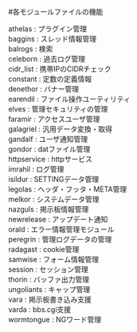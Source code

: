 #各モジュールファイルの機能  

athelas : プラグイン管理  
baggins : スレッド情報管理  
balrogs : 検索  
celeborn : 過去ログ管理  
cidr_list : 携帯IPのCIDRチェック  
constant : 定数の定義情報  
denethor : バナー管理  
earendil : ファイル操作ユーティリティ  
elves : 管理セキュリティの管理  
faramir : アクセスユーザ管理  
galagriel : 汎用データ変換・取得  
gandalf : ユーザ通知管理  
gondor : datファイル管理  
httpservice : httpサービス  
imrahil : ログ管理  
isildur : SETTINGデータ管理  
legolas : ヘッダ・フッタ・META管理  
melkor : システムデータ管理  
nazguls : 掲示板情報管理  
newrelease : アップデート通知  
orald : エラー情報管理モジュール  
peregrin : 管理ログデータの管理  
radagast : cookie管理  
samwise : フォーム情報管理  
session : セッション管理  
thorin : バッファ出力管理  
ungoliants : キャップ管理  
vara : 掲示板書き込み支援  
varda : bbs.cgi支援  
wormtongue : NGワード管理  
